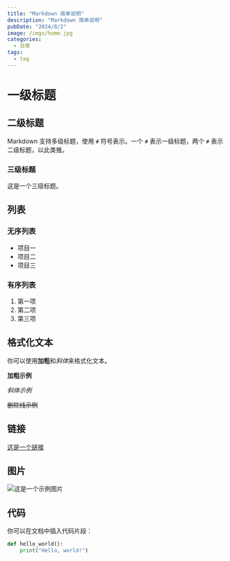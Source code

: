 ```yaml
---
title: "Markdown 简单说明"
description: "Markdown 简单说明"
pubDate: "2024/8/2"
image: /imgs/home.jpg
categories:
  - 日常
tags:
  - tag
---
```

# 一级标题

## 二级标题

Markdown 支持多级标题，使用 `#` 符号表示。一个 `#` 表示一级标题，两个 `#` 表示二级标题，以此类推。

### 三级标题

这是一个三级标题。

## 列表

### 无序列表

- 项目一
- 项目二
- 项目三

### 有序列表

1. 第一项
2. 第二项
3. 第三项

## 格式化文本

你可以使用**加粗**和*斜体*来格式化文本。

**加粗示例**

_斜体示例_

~~删除线示例~~

## 链接

[这是一个链接](/)

## 图片

![这是一个示例图片](https://astro.build/assets/press/astro-icon-dark.png)

## 代码

你可以在文档中插入代码片段：

```python
def hello_world():
    print("Hello, world!")
```
